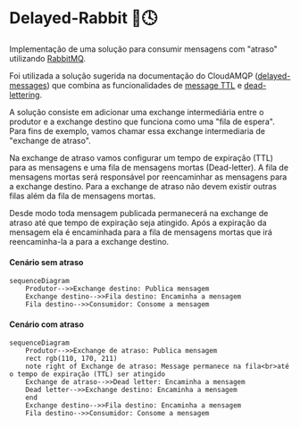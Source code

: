 # Delayed-Rabbit 🐰🕓

Implementação de uma solução para consumir mensagens com "atraso" utilizando [RabbitMQ](https://www.rabbitmq.com/).

Foi utilizada a solução sugerida na documentação do CloudAMQP ([delayed-messages](https://www.cloudamqp.com/docs/delayed-messages.html)) que combina as funcionalidades de [message TTL](https://www.rabbitmq.com/ttl.html) e [dead-lettering](https://www.rabbitmq.com/dlx.html).

A solução consiste em adicionar uma exchange intermediária entre o produtor e a exchange destino que funciona como uma "fila de espera". Para fins de exemplo, vamos chamar essa exchange intermediaria de "exchange de atraso".

Na exchange de atraso vamos configurar um tempo de expiração (TTL) para as mensagens e uma fila de mensagens mortas (Dead-letter). A fila de mensagens mortas será responsável por reencaminhar as mensagens para a exchange destino. Para a exchange de atraso não devem existir outras filas além da fila de mensagens mortas.

Desde modo toda mensagem publicada permanecerá na exchange de atraso até que tempo de expiração seja atingido. Após a expiração da mensagem ela é encaminhada para a fila de mensagens mortas que irá reencaminha-la a para a exchange destino.

#### Cenário sem atraso

```mermaid
sequenceDiagram
    Produtor-->>Exchange destino: Publica mensagem
    Exchange destino-->>Fila destino: Encaminha a mensagem
    Fila destino-->>Consumidor: Consome a mensagem
```

#### Cenário com atraso

```mermaid
sequenceDiagram
    Produtor-->>Exchange de atraso: Publica mensagem
    rect rgb(110, 170, 211)
    note right of Exchange de atraso: Message permanece na fila<br>até o tempo de expiração (TTL) ser atingido
    Exchange de atraso-->>Dead letter: Encaminha a mensagem
    Dead letter-->>Exchange destino: Encaminha a mensagem
    end
    Exchange destino-->>Fila destino: Encaminha a mensagem
    Fila destino-->>Consumidor: Consome a mensagem
```
